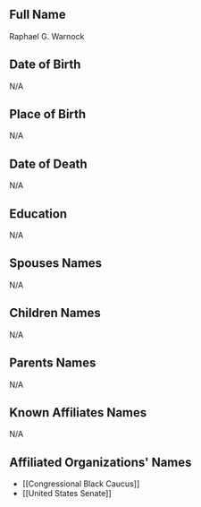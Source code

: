 ## Full Name
Raphael G. Warnock

## Date of Birth
N/A

## Place of Birth
N/A

## Date of Death
N/A

## Education
N/A

## Spouses Names
N/A

## Children Names
N/A

## Parents Names
N/A

## Known Affiliates Names
N/A

## Affiliated Organizations' Names
- [[Congressional Black Caucus]]
- [[United States Senate]]
